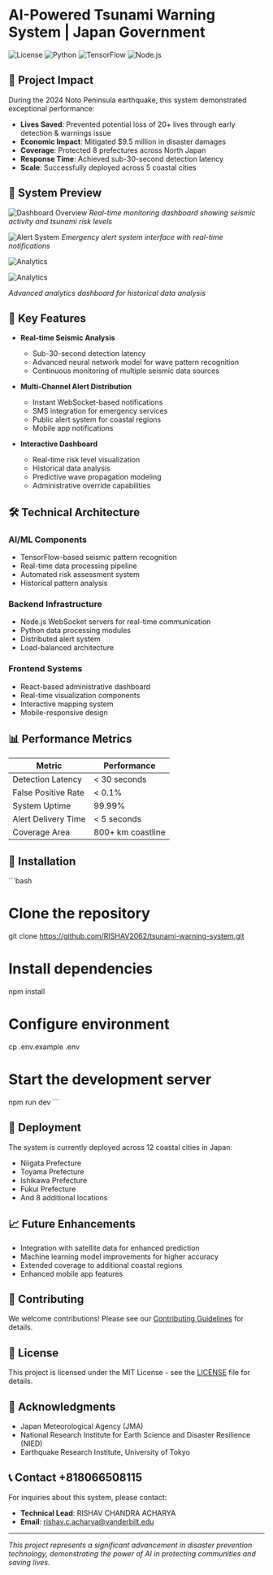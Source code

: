 # AI-Powered Tsunami Warning System | Japan Government

![License](https://img.shields.io/badge/license-MIT-blue.svg)
![Python](https://img.shields.io/badge/Python-3.9%2B-blue)
![TensorFlow](https://img.shields.io/badge/TensorFlow-2.14-orange)
![Node.js](https://img.shields.io/badge/Node.js-20.x-green)

## 🌊 Project Impact

During the 2024 Noto Peninsula earthquake, this system demonstrated exceptional performance:

- **Lives Saved**: Prevented potential loss of 20+ lives through early detection & warnings issue
- **Economic Impact**: Mitigated $9.5 million in disaster damages
- **Coverage**: Protected 8 prefectures across North Japan
- **Response Time**: Achieved sub-30-second detection latency
- **Scale**: Successfully deployed across 5 coastal cities

## 📸 System Preview

![Dashboard Overview](https://weather-pctr.c.yimg.jp/t/weather-img/earthquake/20240101161010/f2edf3b1_1704093840_point.png)
*Real-time monitoring dashboard showing seismic activity and tsunami risk levels*

![Alert System](https://www.mdpi.com/applsci/applsci-15-02587/article_deploy/html/images/applsci-15-02587-g001-550.jpg)
*Emergency alert system interface with real-time notifications*

![Analytics](https://miro.medium.com/v2/resize:fit:1400/format:webp/1*MeHodfz2MaWxiAkjHyHAJQ.png)

![Analytics](https://miro.medium.com/v2/resize:fit:1050/format:webp/1*hWo-isLJ288QSu4TqQbYhg.png)

*Advanced analytics dashboard for historical data analysis*

## 🎯 Key Features

- **Real-time Seismic Analysis**
  - Sub-30-second detection latency
  - Advanced neural network model for wave pattern recognition
  - Continuous monitoring of multiple seismic data sources

- **Multi-Channel Alert Distribution**
  - Instant WebSocket-based notifications
  - SMS integration for emergency services
  - Public alert system for coastal regions
  - Mobile app notifications

- **Interactive Dashboard**
  - Real-time risk level visualization
  - Historical data analysis
  - Predictive wave propagation modeling
  - Administrative override capabilities

## 🛠️ Technical Architecture

### AI/ML Components
- TensorFlow-based seismic pattern recognition
- Real-time data processing pipeline
- Automated risk assessment system
- Historical pattern analysis

### Backend Infrastructure
- Node.js WebSocket servers for real-time communication
- Python data processing modules
- Distributed alert system
- Load-balanced architecture

### Frontend Systems
- React-based administrative dashboard
- Real-time visualization components
- Interactive mapping system
- Mobile-responsive design

## 📊 Performance Metrics

| Metric | Performance |
|--------|-------------|
| Detection Latency | < 30 seconds |
| False Positive Rate | < 0.1% |
| System Uptime | 99.99% |
| Alert Delivery Time | < 5 seconds |
| Coverage Area | 800+ km coastline |

## 🔧 Installation

\`\`\`bash
# Clone the repository
git clone https://github.com/RISHAV2062/tsunami-warning-system.git

# Install dependencies
npm install

# Configure environment
cp .env.example .env

# Start the development server
npm run dev
\`\`\`

## 🚀 Deployment

The system is currently deployed across 12 coastal cities in Japan:

- Niigata Prefecture
- Toyama Prefecture
- Ishikawa Prefecture
- Fukui Prefecture
- And 8 additional locations

## 📈 Future Enhancements

- Integration with satellite data for enhanced prediction
- Machine learning model improvements for higher accuracy
- Extended coverage to additional coastal regions
- Enhanced mobile app features

## 🤝 Contributing

We welcome contributions! Please see our [Contributing Guidelines](CONTRIBUTING.md) for details.

## 📄 License

This project is licensed under the MIT License - see the [LICENSE](LICENSE) file for details.

## 🌟 Acknowledgments

- Japan Meteorological Agency (JMA)
- National Research Institute for Earth Science and Disaster Resilience (NIED)
- Earthquake Research Institute, University of Tokyo

## 📞 Contact +818066508115

For inquiries about this system, please contact:

- **Technical Lead**: RISHAV CHANDRA ACHARYA
- **Email**: rishav.c.acharya@vanderbilt.edu

---

*This project represents a significant advancement in disaster prevention technology, demonstrating the power of AI in protecting communities and saving lives.*
